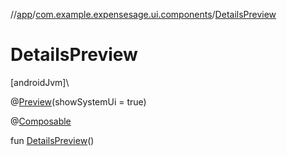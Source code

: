 //[app](../../index.md)/[com.example.expensesage.ui.components](index.md)/[DetailsPreview](-details-preview.md)

# DetailsPreview

[androidJvm]\

@[Preview](https://developer.android.com/reference/kotlin/androidx/compose/ui/tooling/preview/Preview.html)(showSystemUi = true)

@[Composable](https://developer.android.com/reference/kotlin/androidx/compose/runtime/Composable.html)

fun [DetailsPreview](-details-preview.md)()
